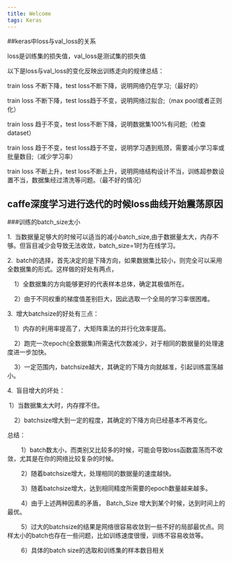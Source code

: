 ```yaml
---
title: Welcome
tags: Keras
---
```


 ##keras中loss与val_loss的关系

loss是训练集的损失值，val_loss是测试集的损失值

以下是loss与val_loss的变化反映出训练走向的规律总结：

train loss 不断下降，test loss不断下降，说明网络仍在学习;（最好的）

train loss 不断下降，test loss趋于不变，说明网络过拟合;（max pool或者正则化）

train loss 趋于不变，test loss不断下降，说明数据集100%有问题;（检查dataset）

train loss 趋于不变，test loss趋于不变，说明学习遇到瓶颈，需要减小学习率或批量数目;（减少学习率）

train loss 不断上升，test loss不断上升，说明网络结构设计不当，训练超参数设置不当，数据集经过清洗等问题。（最不好的情况）
## caffe深度学习进行迭代的时候loss曲线开始震荡原因

###训练的batch\_size太小

1.  当数据量足够大的时候可以适当的减小batch\_size,由于数据量太大，内存不够。但盲目减少会导致无法收敛，batch\_size=1时为在线学习。

2.  batch的选择，首先决定的是下降方向，如果数据集比较小，则完全可以采用全数据集的形式。这样做的好处有两点，

    1）全数据集的方向能够更好的代表样本总体，确定其极值所在。

    2）由于不同权重的梯度值差别巨大，因此选取一个全局的学习率很困难。

3.  增大batchsize的好处有三点：

    1）内存的利用率提高了，大矩阵乘法的并行化效率提高。

    2）跑完一次epoch(全数据集)所需迭代次数减少，对于相同的数据量的处理速度进一步加快。

    3）一定范围内，batchsize越大，其确定的下降方向就越准，引起训练震荡越小。

4.  盲目增大的坏处：

 1）当数据集太大时，内存撑不住。

    2）batchsize增大到一定的程度，其确定的下降方向已经基本不再变化。

总结：

        1）batch数太小，而类别又比较多的时候，可能会导致loss函数震荡而不收敛，尤其是在你的网络比较复杂的时候。

        2）随着batchsize增大，处理相同的数据量的速度越快。

        3）随着batchsize增大，达到相同精度所需要的epoch数量越来越多。

        4）由于上述两种因素的矛盾， Batch\_Size 增大到某个时候，达到时间上的最优。

        5）过大的batchsize的结果是网络很容易收敛到一些不好的局部最优点。同样太小的batch也存在一些问题，比如训练速度很慢，训练不容易收敛等。

        6）具体的batch size的选取和训练集的样本数目相关
